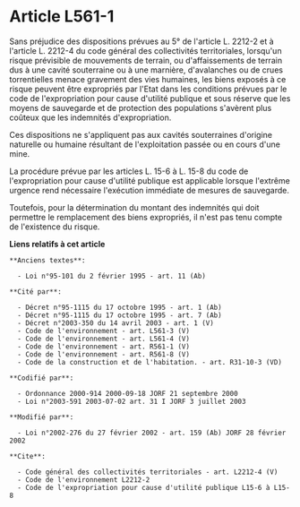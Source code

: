 # Article L561-1

Sans préjudice des dispositions prévues au 5° de l'article L. 2212-2 et à l'article L. 2212-4 du code général des
collectivités territoriales, lorsqu'un risque prévisible de mouvements de terrain, ou d'affaissements de terrain dus à une
cavité souterraine ou à une marnière, d'avalanches ou de crues torrentielles menace gravement des vies humaines, les biens
exposés à ce risque peuvent être expropriés par l'Etat dans les conditions prévues par le code de l'expropriation pour cause
d'utilité publique et sous réserve que les moyens de sauvegarde et de protection des populations s'avèrent plus coûteux que
les indemnités d'expropriation.

Ces dispositions ne s'appliquent pas aux cavités souterraines d'origine naturelle ou humaine résultant de l'exploitation
passée ou en cours d'une mine.

La procédure prévue par les articles L. 15-6 à L. 15-8 du code de l'expropriation pour cause d'utilité publique est
applicable lorsque l'extrême urgence rend nécessaire l'exécution immédiate de mesures de sauvegarde.

Toutefois, pour la détermination du montant des indemnités qui doit permettre le remplacement des biens expropriés, il n'est
pas tenu compte de l'existence du risque.

**Liens relatifs à cet article**

	**Anciens textes**:

	  - Loi n°95-101 du 2 février 1995 - art. 11 (Ab)

	**Cité par**:

	  - Décret n°95-1115 du 17 octobre 1995 - art. 1 (Ab)
	  - Décret n°95-1115 du 17 octobre 1995 - art. 7 (Ab)
	  - Décret n°2003-350 du 14 avril 2003 - art. 1 (V)
	  - Code de l'environnement - art. L561-3 (V)
	  - Code de l'environnement - art. L561-4 (V)
	  - Code de l'environnement - art. R561-1 (V)
	  - Code de l'environnement - art. R561-8 (V)
	  - Code de la construction et de l'habitation. - art. R31-10-3 (VD)

	**Codifié par**:

	  - Ordonnance 2000-914 2000-09-18 JORF 21 septembre 2000
	  - Loi n°2003-591 2003-07-02 art. 31 I JORF 3 juillet 2003

	**Modifié par**:

	  - Loi n°2002-276 du 27 février 2002 - art. 159 (Ab) JORF 28 février 2002

	**Cite**:

	  - Code général des collectivités territoriales - art. L2212-4 (V)
	  - Code de l'environnement L2212-2
	  - Code de l'expropriation pour cause d'utilité publique L15-6 à L15-8
